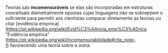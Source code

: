 Teorias são **incomensuráveis** se elas são incorporadas em estruturas conceituais diametralmente opostas cujas linguagens não se sobrepõem o suficiente para permitir aos cientistas comparar diretamente as teorias ou citar [evidência empírica](https://pt.wikipedia.org/wiki/Evid%C3%AAncia_emp%C3%ADrica "Evidência empírica"(https://pt.wikipedia.org/wiki/Incomensurabilidade#cite_note-1) favorecendo uma teoria sobre a outra.